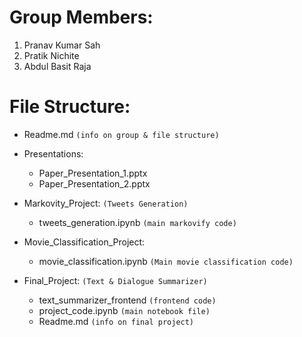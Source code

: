 # Group Members:
1. Pranav Kumar Sah
2. Pratik Nichite
3. Abdul Basit Raja

# File Structure:
- Readme.md `(info on group & file structure)`

- Presentations:
    - Paper_Presentation_1.pptx
    - Paper_Presentation_2.pptx

- Markovity_Project: `(Tweets Generation)`
    - tweets_generation.ipynb `(main markovify code)`

- Movie_Classification_Project:
    - movie_classification.ipynb `(Main movie classification code)`

- Final_Project: `(Text & Dialogue Summarizer)`
    - text_summarizer_frontend `(frontend code)`
    - project_code.ipynb `(main notebook file)`
    - Readme.md `(info on final project)`